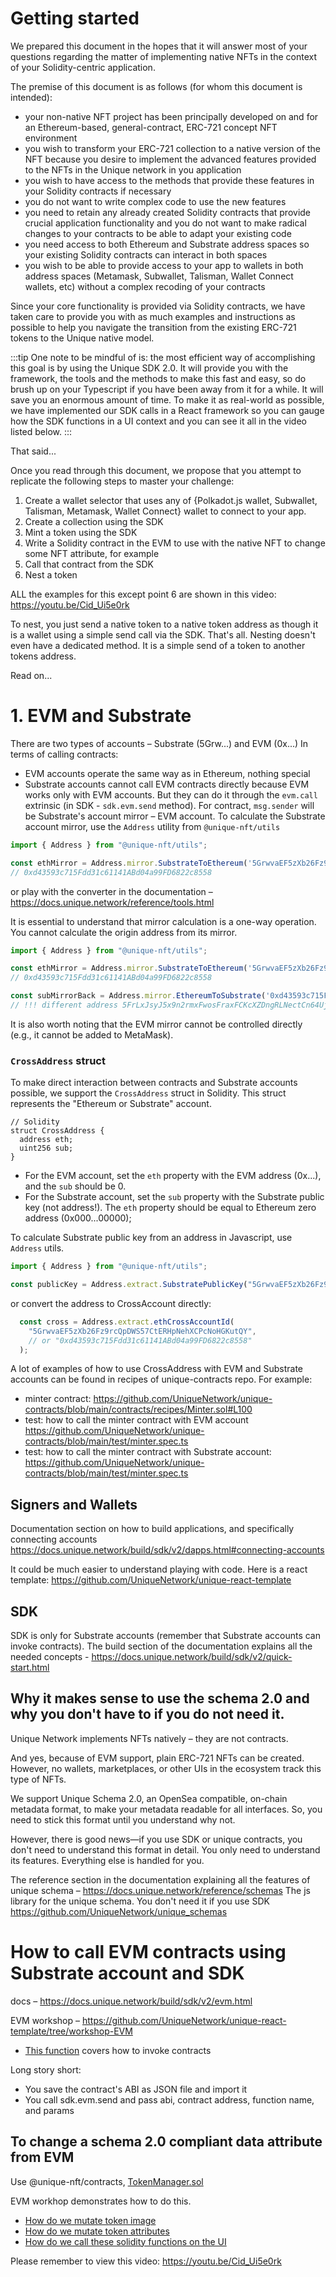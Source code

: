 # Getting started

We prepared this document in the hopes that it will answer most of your questions regarding the matter of implementing native NFTs in the context of your Solidity-centric application. 

The premise of this document is as follows (for whom this document is intended): 

- your non-native NFT project has been principally developed on and for an Ethereum-based, general-contract, ERC-721 concept NFT environment
- you wish to transform your ERC-721 collection to a native version of the NFT because you desire to implement the advanced features provided to the NFTs in the Unique network in you application
- you wish to have access to the methods that provide these features in your Solidity contracts if necessary
- you do not want to write complex code to use the new features
- you need to retain any already created Solidity contracts that provide crucial application functionality and you do not want to make radical changes to your contracts to be able to adapt your existing code
- you need access to both Ethereum and Substrate address spaces so your existing Solidity contracts can interact in both spaces
- you wish to be able to provide access to your app to wallets in both address spaces (Metamask, Subwallet, Talisman, Wallet Connect wallets, etc) without a complex recoding of your contracts

Since your core functionality is provided via Solidity contracts, we have taken care to provide you with as much examples and instructions as possible to help you navigate the transition from the existing ERC-721 tokens to the Unique native model.

:::tip
One note to be mindful of is: the most efficient way of accomplishing this goal is by using the Unique SDK 2.0. It will provide you with the framework, the tools and the methods to make this fast and easy, so do brush up on your Typescript if you have been away from it for a while. It will save you an enormous amount of time. To make it as real-world as possible, we have implemented our SDK calls in a React framework so you can gauge how the SDK functions in a UI context and you can see it all in the video listed below.
:::

That said...

Once you read through this document, we propose that you attempt to replicate the following steps to master your challenge:

1. Create a wallet selector that uses any of {Polkadot.js wallet, Subwallet, Talisman, Metamask, Wallet Connect} wallet to connect to your app.
2. Create a collection using the SDK
3. Mint a token using the SDK
4. Write a Solidity contract in the EVM to use with the native NFT to change some NFT attribute, for example
5. Call that contract from the SDK
6. Nest a token

ALL the examples for this except point 6 are shown in this video: https://youtu.be/Cid_Ui5e0rk

To nest, you just send a native token to a native token address as though it is a wallet using a simple send call via the SDK. That's all. Nesting doesn't even have a dedicated method. It is a simple send of a token to another tokens address.

Read on...


# 1. EVM and Substrate

There are two types of accounts – Substrate (5Grw...) and EVM (0x...)
In terms of calling contracts:
- EVM accounts operate the same way as in Ethereum, nothing special
- Substrate accounts cannot call EVM contracts directly because EVM works only with EVM accounts. But they can do it through the `evm.call` extrinsic (in SDK - `sdk.evm.send` method). For contract, `msg.sender` will be Substrate's account mirror – EVM account. To calculate the Substrate account mirror, use the `Address` utility from `@unique-nft/utils`

```ts
import { Address } from "@unique-nft/utils";

const ethMirror = Address.mirror.SubstrateToEthereum('5GrwvaEF5zXb26Fz9rcQpDWS57CtERHpNehXCPcNoHGKutQY');
// 0xd43593c715Fdd31c61141ABd04a99FD6822c8558
```

or play with the converter in the documentation – https://docs.unique.network/reference/tools.html

It is essential to understand that mirror calculation is a one-way operation. You cannot calculate the origin address from its mirror.

```ts
import { Address } from "@unique-nft/utils";

const ethMirror = Address.mirror.SubstrateToEthereum('5GrwvaEF5zXb26Fz9rcQpDWS57CtERHpNehXCPcNoHGKutQY');
// 0xd43593c715Fdd31c61141ABd04a99FD6822c8558

const subMirrorBack = Address.mirror.EthereumToSubstrate('0xd43593c715Fdd31c61141ABd04a99FD6822c8558');
// !!! different address 5FrLxJsyJ5x9n2rmxFwosFraxFCKcXZDngRLNectCn64UjtZ != 5GrwvaEF5zXb26Fz9rcQpDWS57CtERHpNehXCPcNoHGKutQY
```

It is also worth noting that the EVM mirror cannot be controlled directly (e.g., it cannot be added to MetaMask).

### `CrossAddress` struct

To make direct interaction between contracts and Substrate accounts possible, we support the `CrossAddress` struct in Solidity. This struct represents the "Ethereum or Substrate" account. 

```Solidity
// Solidity
struct CrossAddress {
  address eth;
  uint256 sub;
}
```

*   For the EVM account, set the `eth` property with the EVM address (0x...), and the `sub` should be 0.
*   For the Substrate account, set the `sub` property with the Substrate public key (not address!). The `eth` property should be equal to Ethereum zero address (0x000...00000);

To calculate Substrate public key from an address in Javascript, use `Address` utils.

```ts
import { Address } from "@unique-nft/utils";

const publicKey = Address.extract.SubstratePublicKey("5GrwvaEF5zXb26Fz9rcQpDWS57CtERHpNehXCPcNoHGKutQY");
```

or convert the address to CrossAccount directly:

```ts
  const cross = Address.extract.ethCrossAccountId(
    "5GrwvaEF5zXb26Fz9rcQpDWS57CtERHpNehXCPcNoHGKutQY",
    // or "0xd43593c715Fdd31c61141ABd04a99FD6822c8558"
  );
```

A lot of examples of how to use CrossAddress with EVM and Substrate accounts can be found in recipes of unique-contracts repo. For example:
- minter contract: https://github.com/UniqueNetwork/unique-contracts/blob/main/contracts/recipes/Minter.sol#L100
- test: how to call the minter contract with EVM account https://github.com/UniqueNetwork/unique-contracts/blob/main/test/minter.spec.ts
- test: how to call the minter contract with Substrate account: https://github.com/UniqueNetwork/unique-contracts/blob/main/test/minter.spec.ts

## Signers and Wallets

Documentation section on how to build applications, and specifically connecting accounts
https://docs.unique.network/build/sdk/v2/dapps.html#connecting-accounts

It could be much easier to understand playing with code. Here is a react template: https://github.com/UniqueNetwork/unique-react-template

## SDK

SDK is only for Substrate accounts (remember that Substrate accounts can invoke contracts).
The build section of the documentation explains all the needed concepts - https://docs.unique.network/build/sdk/v2/quick-start.html

## Why it makes sense to use the schema 2.0 and why you don't have to if you do not need it.

Unique Network implements NFTs natively – they are not contracts.

And yes, because of EVM support, plain ERC-721 NFTs can be created. However, no wallets, marketplaces, or other UIs in the ecosystem track this type of NFTs.

We support Unique Schema 2.0, an OpenSea compatible, on-chain metadata format, to make your metadata readable for all interfaces. So, you need to stick this format until you understand why not.

However, there is good news—if you use SDK or unique contracts, you don't need to understand this format in detail. You only need to understand its features. Everything else is handled for you.

The reference section in the documentation explaining all the features of unique schema – https://docs.unique.network/reference/schemas
The js library for the unique schema. You don't need it if you use SDK https://github.com/UniqueNetwork/unique_schemas 

# How to call EVM contracts using Substrate account and SDK

docs – https://docs.unique.network/build/sdk/v2/evm.html

EVM workshop – https://github.com/UniqueNetwork/unique-react-template/tree/workshop-EVM
- [This function](https://github.com/UniqueNetwork/unique-react-template/blob/ab923457ece54f6ac6d1f2f47fc08ea52363dad1/src/pages/BreedingPage.tsx#L58-L107) covers how to invoke contracts 

Long story short:

- You save the contract's ABI as JSON file and import it
- You call sdk.evm.send and pass abi, contract address, function name, and params

## To change a schema 2.0 compliant data attribute from EVM

Use @unique-nft/contracts, [TokenManager.sol](https://github.com/UniqueNetwork/unique-contracts?tab=readme-ov-file#tokenmanagersol)

EVM workhop demonstrates how to do this.

- [How do we mutate token image](https://github.com/UniqueNetwork/unique-react-template/blob/ab923457ece54f6ac6d1f2f47fc08ea52363dad1/contracts/contracts/BreedingGame.sol#L111-L119) 
- [How do we mutate token attributes](https://github.com/UniqueNetwork/unique-react-template/blob/ab923457ece54f6ac6d1f2f47fc08ea52363dad1/contracts/contracts/BreedingGame.sol#L197-L202)
- [How do we call these solidity functions on the UI](https://github.com/UniqueNetwork/unique-react-template/blob/ab923457ece54f6ac6d1f2f47fc08ea52363dad1/src/pages/BreedingPage.tsx#L138-L173)


Please remember to view this video:  https://youtu.be/Cid_Ui5e0rk